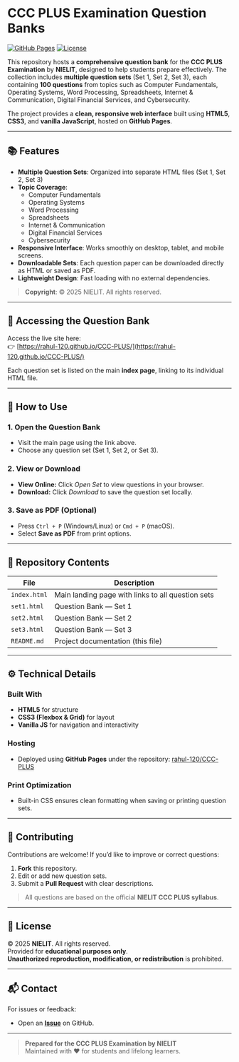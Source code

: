 # CCC PLUS Examination Question Banks

[![GitHub Pages](https://img.shields.io/badge/GitHub%20Pages-Deployed-brightgreen?logo=github)](https://rahul-120.github.io/CCC-PLUS/)
[![License](https://img.shields.io/badge/License-All%20Rights%20Reserved-red)](https://github.com/rahul-120/CCC-PLUS/blob/main/LICENSE)

This repository hosts a **comprehensive question bank** for the **CCC PLUS Examination** by **NIELIT**, designed to help students prepare effectively. The collection includes **multiple question sets** (Set 1, Set 2, Set 3), each containing **100 questions** from topics such as Computer Fundamentals, Operating Systems, Word Processing, Spreadsheets, Internet & Communication, Digital Financial Services, and Cybersecurity.

The project provides a **clean, responsive web interface** built using **HTML5**, **CSS3**, and **vanilla JavaScript**, hosted on **GitHub Pages**.

---

## 📚 Features

- **Multiple Question Sets**: Organized into separate HTML files (Set 1, Set 2, Set 3)
- **Topic Coverage**:
  - Computer Fundamentals
  - Operating Systems
  - Word Processing
  - Spreadsheets
  - Internet & Communication
  - Digital Financial Services
  - Cybersecurity
- **Responsive Interface**: Works smoothly on desktop, tablet, and mobile screens.
- **Downloadable Sets**: Each question paper can be downloaded directly as HTML or saved as PDF.
- **Lightweight Design**: Fast loading with no external dependencies.

> **Copyright**: © 2025 NIELIT. All rights reserved.

---

## 🔗 Accessing the Question Bank

Access the live site here:  
👉 [https://rahul-120.github.io/CCC-PLUS/](https://rahul-120.github.io/CCC-PLUS/)

Each question set is listed on the main **index page**, linking to its individual HTML file.

---

## 🧭 How to Use

### 1. Open the Question Bank
- Visit the main page using the link above.
- Choose any question set (Set 1, Set 2, or Set 3).

### 2. View or Download
- **View Online:** Click *Open Set* to view questions in your browser.
- **Download:** Click *Download* to save the question set locally.

### 3. Save as PDF (Optional)
- Press `Ctrl + P` (Windows/Linux) or `Cmd + P` (macOS).
- Select **Save as PDF** from print options.

---

## 📁 Repository Contents

| File | Description |
|------|-------------|
| `index.html` | Main landing page with links to all question sets |
| `set1.html` | Question Bank — Set 1 |
| `set2.html` | Question Bank — Set 2 |
| `set3.html` | Question Bank — Set 3 |
| `README.md` | Project documentation (this file) |

---

## ⚙️ Technical Details

### Built With
- **HTML5** for structure
- **CSS3 (Flexbox & Grid)** for layout
- **Vanilla JS** for navigation and interactivity

### Hosting
- Deployed using **GitHub Pages** under the repository: [rahul-120/CCC-PLUS](https://github.com/rahul-120/CCC-PLUS)

### Print Optimization
- Built-in CSS ensures clean formatting when saving or printing question sets.

---

## 🤝 Contributing

Contributions are welcome! If you’d like to improve or correct questions:

1. **Fork** this repository.
2. Edit or add new question sets.
3. Submit a **Pull Request** with clear descriptions.

> All questions are based on the official **NIELIT CCC PLUS syllabus**.

---

## 📜 License

© 2025 **NIELIT**. All rights reserved.  
Provided for **educational purposes only**.  
**Unauthorized reproduction, modification, or redistribution** is prohibited.

---

## 📬 Contact

For issues or feedback:
- Open an **[Issue](https://github.com/rahul-120/CCC-PLUS/issues)** on GitHub.

---

> **Prepared for the CCC PLUS Examination by NIELIT**  
> Maintained with ❤️ for students and lifelong learners.
